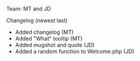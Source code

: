 Team: MT and JD

Changelog (newest last)
- Added changelog (MT)
- Added "What" tooltip (MT)
- Added mugshot and quote (JD)
- Added a random function to Welcome.php (JD)
